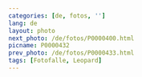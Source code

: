 ```yaml
---
categories: [de, fotos, '']
lang: de
layout: photo
next_photo: /de/fotos/P0000400.html
picname: P0000432
prev_photo: /de/fotos/P0000433.html
tags: [Fotofalle, Leopard]
---
```

